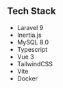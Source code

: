 ## Tech Stack

- Laravel 9
- Inertia.js
- MySQL 8.0
- Typescript
- Vue 3
- TailwindCSS
- Vite
- Docker